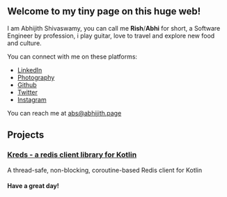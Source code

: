 ## Welcome to my tiny page on this huge web!

I am Abhijith Shivaswamy, you can call me **Rish**/**Abhi** for short, a Software Engineer by profession, i play guitar, love to travel and explore new food and culture.

You can connect with me on these platforms:
* [LinkedIn](https://www.linkedin.com/in/abhijith-shivaswamy/)
* [Photography](https://picturethat.online)
* [Github](https://github.com/crackthecodeabhi)
* [Twitter](https://twitter.com/abhi_19t)
* [Instagram](https://www.instagram.com/abhi_clicks_here)

You can reach me at <abs@abhijith.page>

## Projects

### [Kreds - a redis client library for Kotlin](https://crackthecodeabhi.github.io/kreds)

A thread-safe, non-blocking, coroutine-based Redis client for Kotlin 


#### Have a great day!
